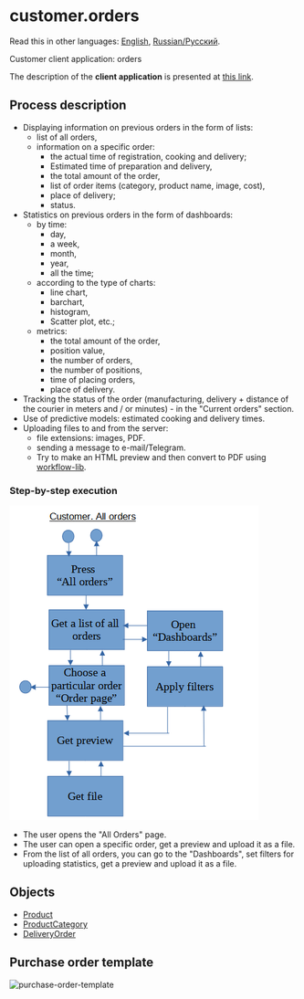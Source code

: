 # customer.orders

Read this in other languages: [English](customer.orders.md), [Russian/Русский](customer.orders.ru.md). 

Customer client application: orders

The description of the **client application** is presented at [this link](../../frontend/customerclient.md).

## Process description

- Displaying information on previous orders in the form of lists:
    - list of all orders,
    - information on a specific order:
        - the actual time of registration, cooking and delivery;
        - Estimated time of preparation and delivery,
        - the total amount of the order,
        - list of order items (category, product name, image, cost),
        - place of delivery;
        - status.
- Statistics on previous orders in the form of dashboards:
    - by time:
        - day,
        - a week,
        - month,
        - year,
        - all the time;
    - according to the type of charts:
        - line chart,
        - barchart,
        - histogram,
        - Scatter plot, etc.;
    - metrics:
        - the total amount of the order,
        - position value,
        - the number of orders,
        - the number of positions,
        - time of placing orders,
        - place of delivery.
- Tracking the status of the order (manufacturing, delivery + distance of the courier in meters and / or minutes) - in the "Current orders" section.
- Use of predictive models: estimated cooking and delivery times.
- Uploading files to and from the server:
    - file extensions: images, PDF.
    - sending a message to e-mail/Telegram.
    - Try to make an HTML preview and then convert to PDF using [workflow-lib](https://github.com/alexeysp11/workflow-lib).

### Step-by-step execution

![customer.allorders](../../img/activitydiagrams/customer.allorders.png)

- The user opens the "All Orders" page.
- The user can open a specific order, get a preview and upload it as a file.
- From the list of all orders, you can go to the "Dashboards", set filters for uploading statistics, get a preview and upload it as a file.

## Objects 

- [Product](https://github.com/alexeysp11/workflow-lib/blob/main/docs/Models/Business/Products/Product.md)
- [ProductCategory](https://github.com/alexeysp11/workflow-lib/blob/main/docs/Models/Business/Products/ProductCategory.md)
- [DeliveryOrder](https://github.com/alexeysp11/workflow-lib/blob/main/docs/Models/Business/BusinessDocuments/DeliveryOrder.md)

## Purchase order template 

![purchase-order-template](https://templates.invoicehome.com/purchase-order-template-us-mono-black-750px.png)
